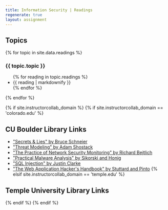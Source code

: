 ```yaml
---
title: Information Security | Readings
regenerate: true
layout: assignment
---
```


<h2>Topics</h2>
{% for topic in site.data.readings %}
<div>
<h3>{{ topic.topic }}</h3>
<ul>
{% for reading in topic.readings %}
    <li> {{ reading | markdownify }} </li>
{% endfor %}
</ul>
</div>
{% endfor %}

{% if site.instructorcollab_domain %}
{% if site.instructorcollab_domain == 'colorado.edu' %}
## CU Boulder Library Links
* ["Secrets & Lies" by Bruce Schneier](http://ucblibraries.summon.serialssolutions.com/#!/search?bookMark=ePnHCXMw42JgAfZbU5lBl_IAKxtg8x50_hgXsJ4xBTUVDI05oLFtZGwCOg_NgpNBIBjUQiopVgD2nRWALa9ibgYNN9cQZw_d0mR4pzHe2MwAdLpDPHT4BHSsiDnouluilQIAZj8pTQ)
* ["Threat Modeling" by Adam Shostack](http://ucblibraries.summon.serialssolutions.com/#!/search?bookMark=ePnHCXMw42JgAfZbUxkhpykBm6_AGsjMElhIcoE5oAYJaJjfCNT0ALYWwNeiWICb2aYWBhzw0RFDM0tTIzNOBv6QDFDjSQF8LwywMOdhYCkpKgWWnBpuriHOHrqlyfBuZbyxmQHo_Id4FCOMuRnUIEqLszNzcoqBhVs8qP1abGRSYR6flF0MvnIXNBfNzaAJUZhYnA0sYICFT0lxfFkOeNKyOB7FN0C1ilBDE9OAlsejqjEEHzPIzaCMRY0hhip1iCpYTRAPthC6NDPe1cnZ0MwI2KdCMg8YDEWJuSmZ6eBrRQogp1LEm4Kn3BCqILOucGl09xMdfgAzQoLM)
* ["The Practice of Network Security Monitoring" by Richard Bejtlich](http://ucblibraries.summon.serialssolutions.com/#!/search?bookMark=ePnHCXMw42JgAfZbUxkhpymZApsHwAYxaGc5Et8A1ATmMgJNmgHTg5kZB2xQBFjfg4604mQArTdQgO0TUshPU8iDLIpWKIbe6qaQC07yoLEvbgYNN9cQZw_d0mR4FzPe2MwAdBZEPIq5xtwMahClxdmZOTnFwIIuHtSWLTYyqTCPT8ouBt-yZ2wCOkNQBaIQVj7Hg-cuoQsm4w1NzY0swEeHykGUQSZ54wsgJ0TEG4IqXmBTCahACauCkooSZEXKMEWIjU8Is-B2Ee1NAGX0cjY)
* ["Practical Malware Analysis" by Sikorski and Honig](http://ucblibraries.summon.serialssolutions.com/#!/search?bookMark=ePnHCXMw42JgAfZbUxkhpymZApsHwDoKdCY2F4RjBL4AicsItGkTfGAXaADOGHTQk5GZEQdsdAR0I4SlsSEngxTk2B6gexVyE3PKE4tSFRKhp3XwMLCUFJUCC1ENN9cQZw_d0mR4DzPe2MwAdBREPIppxtwMahClxdmZOTnFwHIuHtSULTYyqTCPT8ouBp-dCCysgQrVIQphxXM8eOoSul4y3tXJ2dDQ2Bx0eBUJtgMAGRdNlg)
* ["SQL Injection" by Justin Clarke](http://ucblibraries.summon.serialssolutions.com/#!/search?bookMark=ePnHCXMw42JgAfZbQRuBDUFtVUtLYBJihhytBOGbgXtEgY7mZnqWeo7gW1EtQKdGAduuxhyw0RED0JkthhacDIrBgT4KmXlZ4HVJeQqJoAvvs4sVgL1shZTUNGBPD1iIqri5hjh76JYmw3uY8dCxj_gkC2AFa2FsCLq9QBOiLLE4G1h8AIuWkuL4shzwlGRxPMJ55sagE0GVIWphpXM8WBl0uWS8JTDdWlggVAHrmKLE3JTMdPA1HwWQUyLigf0IE_DpokoQVZB5YLh0SUVJPOiOXQtTE5Dj5LAqQlIANwWxNwphFZqDIBOuCGk0zxEVXgAYH4Xm)
* ["The Web Application Hacker's Handbook" by Stuttard and Pinto](http://ucblibraries.summon.serialssolutions.com/#!/search?bookMark=ePnHCXMw42JgAfZbQRuBDUF7Gs1NjUzMmSFHK4FPG4McV84FqncsjU2A9SMHbEQE1BQ2N7fgZFAFhpACsBBRQJrDVchIBC0zUC9WAA0ogxqg3Awabq4hzh66pcnwnmW8sZkB6AiIeBQTjbkZVCBKYaVtPHgmErr8Md7EwBiYcEH7dpQhyoCVRlFibkpmOvjejgLIsQ_xQEUWRqBrEOQgqiATu3BpoPfMgc0lkG1KWBWUVJQQqQh0ZouZsRFuqxAK4KYgtkzBlYEqewMLhLewKkJ4nujgBADKlY-Z)
{% elsif site.instructorcollab_domain == 'temple.edu' %}
## Temple University Library Links
{% endif %}
{% endif %}
